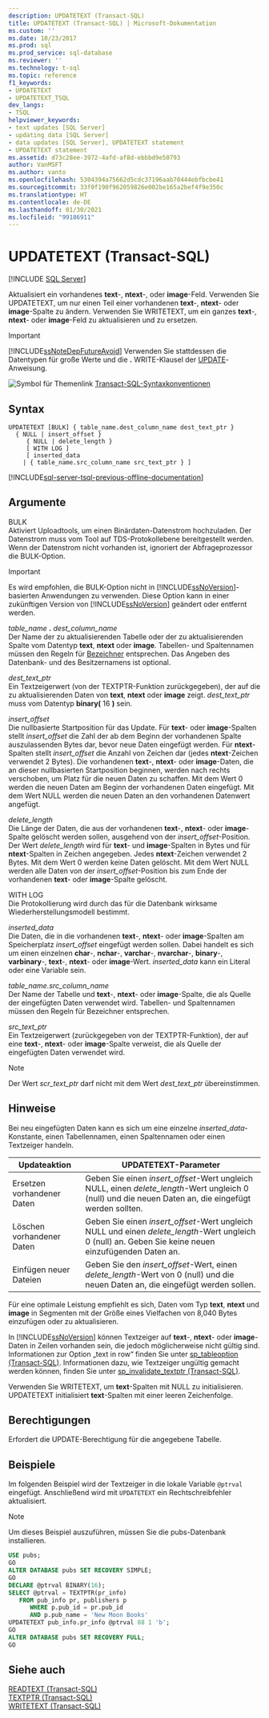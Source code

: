 ```yaml
---
description: UPDATETEXT (Transact-SQL)
title: UPDATETEXT (Transact-SQL) | Microsoft-Dokumentation
ms.custom: ''
ms.date: 10/23/2017
ms.prod: sql
ms.prod_service: sql-database
ms.reviewer: ''
ms.technology: t-sql
ms.topic: reference
f1_keywords:
- UPDATETEXT
- UPDATETEXT_TSQL
dev_langs:
- TSQL
helpviewer_keywords:
- text updates [SQL Server]
- updating data [SQL Server]
- data updates [SQL Server], UPDATETEXT statement
- UPDATETEXT statement
ms.assetid: d73c28ee-3972-4afd-af8d-ebbbd9e50793
author: VanMSFT
ms.author: vanto
ms.openlocfilehash: 5304394a75662d5cdc37196aab70444ebfbcbe41
ms.sourcegitcommit: 33f0f190f962059826e002be165a2bef4f9e350c
ms.translationtype: HT
ms.contentlocale: de-DE
ms.lasthandoff: 01/30/2021
ms.locfileid: "99186911"
---
```

# <a name="updatetext-transact-sql"></a>UPDATETEXT (Transact-SQL)
[!INCLUDE [SQL Server](../../includes/applies-to-version/sqlserver.md)]

  Aktualisiert ein vorhandenes **text**-, **ntext**-, oder **image**-Feld. Verwenden Sie UPDATETEXT, um nur einen Teil einer vorhandenen **text**-, **ntext**- oder **image**-Spalte zu ändern. Verwenden Sie WRITETEXT, um ein ganzes **text**-, **ntext**- oder **image**-Feld zu aktualisieren und zu ersetzen.  
  
> [!IMPORTANT]
>  [!INCLUDE[ssNoteDepFutureAvoid](../../includes/ssnotedepfutureavoid-md.md)] Verwenden Sie stattdessen die Datentypen für große Werte und die **.** WRITE-Klausel der [UPDATE](../../t-sql/queries/update-transact-sql.md)-Anweisung.  
  
 ![Symbol für Themenlink](../../database-engine/configure-windows/media/topic-link.gif "Symbol für Themenlink") [Transact-SQL-Syntaxkonventionen](../../t-sql/language-elements/transact-sql-syntax-conventions-transact-sql.md)  
  
## <a name="syntax"></a>Syntax  
  
```syntaxsql
UPDATETEXT [BULK] { table_name.dest_column_name dest_text_ptr }  
  { NULL | insert_offset }  
     { NULL | delete_length }  
     [ WITH LOG ]  
     [ inserted_data  
    | { table_name.src_column_name src_text_ptr } ]  
```  
  
[!INCLUDE[sql-server-tsql-previous-offline-documentation](../../includes/sql-server-tsql-previous-offline-documentation.md)]

## <a name="arguments"></a>Argumente
 BULK  
 Aktiviert Uploadtools, um einen Binärdaten-Datenstrom hochzuladen. Der Datenstrom muss vom Tool auf TDS-Protokollebene bereitgestellt werden. Wenn der Datenstrom nicht vorhanden ist, ignoriert der Abfrageprozessor die BULK-Option.  
  
> [!IMPORTANT]  
>  Es wird empfohlen, die BULK-Option nicht in [!INCLUDE[ssNoVersion](../../includes/ssnoversion-md.md)]-basierten Anwendungen zu verwenden. Diese Option kann in einer zukünftigen Version von [!INCLUDE[ssNoVersion](../../includes/ssnoversion-md.md)] geändert oder entfernt werden.  
  
 *table_name* **.** *dest_column_name*  
 Der Name der zu aktualisierenden Tabelle oder der zu aktualisierenden Spalte vom Datentyp **text**, **ntext** oder **image**. Tabellen- und Spaltennamen müssen den Regeln für [Bezeichner](../../relational-databases/databases/database-identifiers.md) entsprechen. Das Angeben des Datenbank- und des Besitzernamens ist optional.  
  
 *dest_text_ptr*  
 Ein Textzeigerwert (von der TEXTPTR-Funktion zurückgegeben), der auf die zu aktualisierenden Daten von **text**, **ntext** oder **image** zeigt. *dest_text_ptr* muss vom Datentyp **binary(** 16 **)** sein.  
  
 *insert_offset*  
 Die nullbasierte Startposition für das Update. Für **text**- oder **image**-Spalten stellt *insert_offset* die Zahl der ab dem Beginn der vorhandenen Spalte auszulassenden Bytes dar, bevor neue Daten eingefügt werden. Für **ntext**-Spalten stellt *insert_offset* die Anzahl von Zeichen dar (jedes **ntext**-Zeichen verwendet 2 Bytes). Die vorhandenen **text**-, **ntext**- oder **image**-Daten, die an dieser nullbasierten Startposition beginnen, werden nach rechts verschoben, um Platz für die neuen Daten zu schaffen. Mit dem Wert 0 werden die neuen Daten am Beginn der vorhandenen Daten eingefügt. Mit dem Wert NULL werden die neuen Daten an den vorhandenen Datenwert angefügt.  
  
 *delete_length*  
 Die Länge der Daten, die aus der vorhandenen **text**-, **ntext**- oder **image**-Spalte gelöscht werden sollen, ausgehend von der *insert_offset*-Position. Der Wert *delete_length* wird für **text**- und **image**-Spalten in Bytes und für **ntext**-Spalten in Zeichen angegeben. Jedes **ntext**-Zeichen verwendet 2 Bytes. Mit dem Wert 0 werden keine Daten gelöscht. Mit dem Wert NULL werden alle Daten von der *insert_offset*-Position bis zum Ende der vorhandenen **text**- oder **image**-Spalte gelöscht.  
  
 WITH LOG  
 Die Protokollierung wird durch das für die Datenbank wirksame Wiederherstellungsmodell bestimmt.  
  
 *inserted_data*  
 Die Daten, die in die vorhandenen **text**-, **ntext**- oder **image**-Spalten am Speicherplatz *insert_offset* eingefügt werden sollen. Dabei handelt es sich um einen einzelnen **char**-, **nchar**-, **varchar**-, **nvarchar**-, **binary**-, **varbinary**-, **text**-, **ntext**- oder **image**-Wert. *inserted_data* kann ein Literal oder eine Variable sein.  
  
 *table_name.src_column_name*  
 Der Name der Tabelle und **text**-, **ntext**- oder **image**-Spalte, die als Quelle der eingefügten Daten verwendet wird. Tabellen- und Spaltennamen müssen den Regeln für Bezeichner entsprechen.  
  
 *src_text_ptr*  
 Ein Textzeigerwert (zurückgegeben von der TEXTPTR-Funktion), der auf eine **text**-, **ntext**- oder **image**-Spalte verweist, die als Quelle der eingefügten Daten verwendet wird.  
  
> [!NOTE]  
>  Der Wert *scr_text_ptr* darf nicht mit dem Wert *dest_text_ptr* übereinstimmen.  
  
## <a name="remarks"></a>Hinweise  
 Bei neu eingefügten Daten kann es sich um eine einzelne *inserted_data*-Konstante, einen Tabellennamen, einen Spaltennamen oder einen Textzeiger handeln.  
  
|Updateaktion|UPDATETEXT-Parameter|  
|-------------------|---------------------------|  
|Ersetzen vorhandener Daten|Geben Sie einen *insert_offset*-Wert ungleich NULL, einen *delete_length*-Wert ungleich 0 (null) und die neuen Daten an, die eingefügt werden sollten.|  
|Löschen vorhandener Daten|Geben Sie einen *insert_offset*-Wert ungleich NULL und einen *delete_length*-Wert ungleich 0 (null) an. Geben Sie keine neuen einzufügenden Daten an.|  
|Einfügen neuer Dateien|Geben Sie den *insert_offset*-Wert, einen *delete_length*-Wert von 0 (null) und die neuen Daten an, die eingefügt werden sollen.|  
  
 Für eine optimale Leistung empfiehlt es sich, Daten vom Typ **text**, **ntext** und **image** in Segmenten mit der Größe eines Vielfachen von 8,040 Bytes einzufügen oder zu aktualisieren.  
  
 In [!INCLUDE[ssNoVersion](../../includes/ssnoversion-md.md)] können Textzeiger auf **text**-, **ntext**- oder **image**-Daten in Zeilen vorhanden sein, die jedoch möglicherweise nicht gültig sind. Informationen zur Option „text in row“ finden Sie unter [sp_tableoption &#40;Transact-SQL&#41;](../../relational-databases/system-stored-procedures/sp-tableoption-transact-sql.md). Informationen dazu, wie Textzeiger ungültig gemacht werden können, finden Sie unter [sp_invalidate_textptr &#40;Transact-SQL&#41;](../../relational-databases/system-stored-procedures/sp-invalidate-textptr-transact-sql.md).  
  
 Verwenden Sie WRITETEXT, um **text**-Spalten mit NULL zu initialisieren. UPDATETEXT initialisiert **text**-Spalten mit einer leeren Zeichenfolge.  
  
## <a name="permissions"></a>Berechtigungen  
 Erfordert die UPDATE-Berechtigung für die angegebene Tabelle.  
  
## <a name="examples"></a>Beispiele  
 Im folgenden Beispiel wird der Textzeiger in die lokale Variable `@ptrval` eingefügt. Anschließend wird mit `UPDATETEXT` ein Rechtschreibfehler aktualisiert.  
  
> [!NOTE]  
>  Um dieses Beispiel auszuführen, müssen Sie die pubs-Datenbank installieren.  
  
```sql  
USE pubs;  
GO  
ALTER DATABASE pubs SET RECOVERY SIMPLE;  
GO  
DECLARE @ptrval BINARY(16);  
SELECT @ptrval = TEXTPTR(pr_info)   
   FROM pub_info pr, publishers p  
      WHERE p.pub_id = pr.pub_id   
      AND p.pub_name = 'New Moon Books'  
UPDATETEXT pub_info.pr_info @ptrval 88 1 'b';  
GO  
ALTER DATABASE pubs SET RECOVERY FULL;  
GO  
```  
  
## <a name="see-also"></a>Siehe auch  
 [READTEXT &#40;Transact-SQL&#41;](../../t-sql/queries/readtext-transact-sql.md)   
 [TEXTPTR &#40;Transact-SQL&#41;](../../t-sql/functions/text-and-image-functions-textptr-transact-sql.md)   
 [WRITETEXT (Transact-SQL)](../../t-sql/queries/writetext-transact-sql.md)  
  
  
